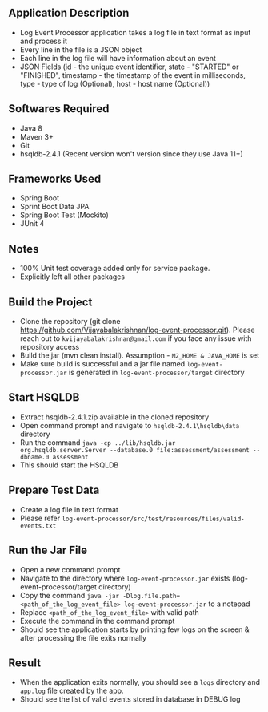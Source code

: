 ## Application Description ##
- Log Event Processor application takes a log file in text format as input and process it
- Every line in the file is a JSON object
- Each line in the log file will have information about an event
- JSON Fields (id - the unique event identifier, state - "STARTED" or "FINISHED", timestamp - the timestamp of the event in milliseconds, type - type of log (Optional), host - host name (Optional))

## Softwares Required ##
- Java 8
- Maven 3+
- Git
- hsqldb-2.4.1 (Recent version won't version since they use Java 11+)

## Frameworks Used ##
- Spring Boot
- Sprint Boot Data JPA
- Spring Boot Test (Mockito)
- JUnit 4

## Notes ##
- 100% Unit test coverage added only for service package.
- Explicitly left all other packages

## Build the Project ##
- Clone the repository (git clone https://github.com/Vijayabalakrishnan/log-event-processor.git). Please reach out to ``kvijayabalakrishnan@gmail.com`` if you face any issue with repository access
- Build the jar (mvn clean install). Assumption - ``M2_HOME & JAVA_HOME`` is set
- Make sure build is successful and a jar file named ``log-event-processor.jar`` is generated in ``log-event-processor/target`` directory

## Start HSQLDB ##
- Extract hsqldb-2.4.1.zip available in the cloned repository
- Open command prompt and navigate to ``hsqldb-2.4.1\hsqldb\data`` directory
- Run the command ``java -cp ../lib/hsqldb.jar org.hsqldb.server.Server --database.0 file:assessment/assessment --dbname.0 assessment``
- This should start the HSQLDB

## Prepare Test Data ##
- Create a log file in text format
- Please refer ``log-event-processor/src/test/resources/files/valid-events.txt``

## Run the Jar File ##
- Open a new command prompt
- Navigate to the directory where ``log-event-processor.jar`` exists (log-event-processor/target directory)
- Copy the command ``java -jar -Dlog.file.path=<path_of_the_log_event_file> log-event-processor.jar`` to a notepad
- Replace ``<path_of_the_log_event_file>`` with valid path
- Execute the command in the command prompt
- Should see the application starts by printing few logs on the screen & after processing the file exits normally

## Result ##
- When the application exits normally, you should see a ``logs`` directory and ``app.log`` file created by the app.
- Should see the list of valid events stored in database in DEBUG log
